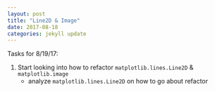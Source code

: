 ```yaml
---
layout: post
title: "Line2D & Image"
date: 2017-08-18
categories: jekyll update
---
```


Tasks for 8/19/17:
1. Start looking into how to refactor `matplotlib.lines.Line2D` & `matplotlib.image`
    * analyze `matplotlib.lines.Line2D` on how to go about refactor
